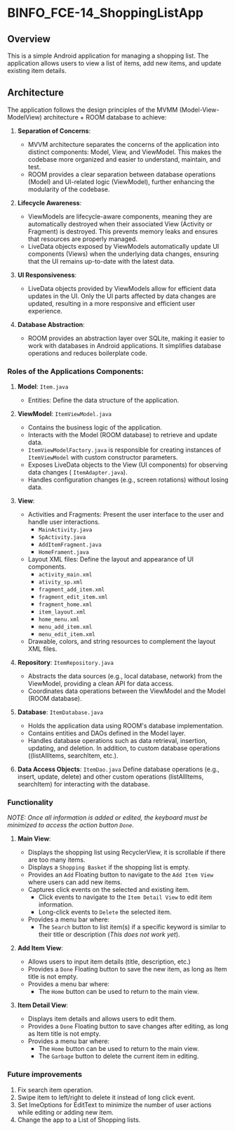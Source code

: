 # BINFO_FCE-14_ShoppingListApp

## Overview
This is a simple Android application for managing a shopping list. The application allows users to view a list of items, add new items, and update existing item details.

## Architecture
The application follows the design principles of the MVMM (Model-View-ModelView) architecture + ROOM database to achieve:

1. **Separation of Concerns**:
   - MVVM architecture separates the concerns of the application into distinct components: Model, View, and ViewModel. This makes the codebase more organized and easier to understand, maintain, and test.
   - ROOM provides a clear separation between database operations (Model) and UI-related logic (ViewModel), further enhancing the modularity of the codebase.

3. **Lifecycle Awareness**:
   - ViewModels are lifecycle-aware components, meaning they are automatically destroyed when their associated View (Activity or Fragment) is destroyed. This prevents memory leaks and ensures that resources are properly managed.
   - LiveData objects exposed by ViewModels automatically update UI components (Views) when the underlying data changes, ensuring that the UI remains up-to-date with the latest data.

4. **UI Responsiveness**:
   - LiveData objects provided by ViewModels allow for efficient data updates in the UI. Only the UI parts affected by data changes are updated, resulting in a more responsive and efficient user experience.

5. **Database Abstraction**:
   - ROOM provides an abstraction layer over SQLite, making it easier to work with databases in Android applications. It simplifies database operations and reduces boilerplate code.

### Roles of the Applications Components:

1. **Model**: `Item.java`
   - Entities: Define the data structure of the application.

2. **ViewModel**: `ItemViewModel.java`
   - Contains the business logic of the application.
   - Interacts with the Model (ROOM database) to retrieve and update data.
   - `ItemViewModelFactory.java` is responsible for creating instances of `ItemViewModel` with custom constructor parameters.
   - Exposes LiveData objects to the View (UI components) for observing data changes ( `ItemAdapter.java`).
   - Handles configuration changes (e.g., screen rotations) without losing data.

3. **View**:
   - Activities and Fragments: Present the user interface to the user and handle user interactions.
      - `MainActivity.java`
      - `SpActivity.java`
      - `AddItemFragment.java`
      - `HomeFrament.java`
   - Layout XML files: Define the layout and appearance of UI components.
      - `activity_main.xml`
      - `ativity_sp.xml`
      - `fragment_add_item.xml`
      - `fragment_edit_item.xml`
      - `fragment_home.xml`
      - `item_layout.xml`
      - `home_menu.xml`
      - `menu_add_item.xml`
      - `menu_edit_item.xml`
   - Drawable, colors, and string resources to complement the layout XML files.

4. **Repository**: `ItemRepository.java`
   - Abstracts the data sources (e.g., local database, network) from the ViewModel, providing a clean API for data access.
   - Coordinates data operations between the ViewModel and the Model (ROOM database).

5. **Database**: `ItemDatabase.java`
   - Holds the application data using ROOM's database implementation.
   - Contains entities and DAOs defined in the Model layer.
   - Handles database operations such as data retrieval, insertion, updating, and deletion. In addition, to custom database operations ((listAllItems, searchItem, etc.).
  
6. **Data Access Objects**: `ItemDao.java`
   Define database operations (e.g., insert, update, delete) and other custom operations (listAllItems, searchItem) for interacting with the database.


### Functionality
_NOTE: Once all information is added or edited, the keyboard must be minimized to access the action button `Done`._

1. **Main View**:
     - Displays the shopping list using RecyclerView, it is scrollable if there are too many items.
     - Displays a `Shopping Basket` if the shopping list is empty.
     - Provides an `Add` Floating button to navigate to the `Add Item View` where users can add new items.
     - Captures click events on the selected and existing item.
        - Click events to navigate to the `Item Detail View` to edit item information.
        - Long-click events to `Delete` the selected item.
     - Provides a menu bar where:
        - The `Search` button to list item(s) if a specific keyword is similar to their title or description (_This does not work yet_).

2. **Add Item View**:
     - Allows users to input item details (title, description, etc.)
     - Provides a `Done` Floating button to save the new item, as long as Item title is not empty.
     - Provides a menu bar where:
        - The `Home` button can be used to return to the main view.

3. **Item Detail View**:
     - Displays item details and allows users to edit them.
     - Provides a `Done` Floating button to save changes after editing, as long as Item title is not empty.
     - Provides a menu bar where:
        - The `Home` button can be used to return to the main view.
        - The `Garbage` button to delete the current item in editing.

### Future improvements

1. Fix search item operation.
2. Swipe item to left/right to delete it instead of long click event.
3. Set ImeOptions for EditText to minimize the number of user actions while editing or adding new item. 
4. Change the app to a List of Shopping lists.

